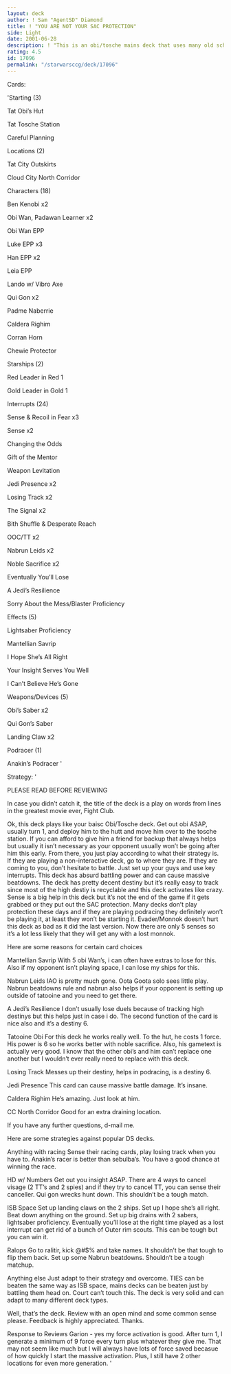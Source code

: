 ```yaml
---
layout: deck
author: ! Sam "AgentSD" Diamond
title: ! "YOU ARE NOT YOUR SAC PROTECTION"
side: Light
date: 2001-06-28
description: ! "This is an obi/tosche mains deck that uses many old school interrupts combined with mains to overpower the opponent."
rating: 4.5
id: 17096
permalink: "/starwarsccg/deck/17096"
---
```

Cards: 

'Starting (3)

Tat Obi’s Hut

Tat Tosche Station

Careful Planning


Locations (2)

Tat City Outskirts

Cloud City North Corridor


Characters (18)

Ben Kenobi x2

Obi Wan, Padawan Learner x2

Obi Wan EPP

Luke EPP x3

Han EPP x2

Leia EPP

Lando w/ Vibro Axe

Qui Gon x2

Padme Naberrie

Caldera Righim

Corran Horn

Chewie Protector


Starships (2)

Red Leader in Red 1

Gold Leader in Gold 1


Interrupts (24)

Sense & Recoil in Fear x3

Sense x2

Changing the Odds

Gift of the Mentor

Weapon Levitation

Jedi Presence x2

Losing Track x2

The Signal x2

Bith Shuffle & Desperate Reach

OOC/TT x2

Nabrun Leids x2

Noble Sacrifice x2

Eventually You’ll Lose

A Jedi’s Resilience

Sorry About the Mess/Blaster Proficiency


Effects (5)

Lightsaber Proficiency

Mantellian Savrip

I Hope She’s All Right

Your Insight Serves You Well

I Can’t Believe He’s Gone


Weapons/Devices (5)

Obi’s Saber x2

Qui Gon’s Saber

Landing Claw x2


Podracer (1)

Anakin’s Podracer '

Strategy: '

PLEASE READ BEFORE REVIEWING


In case you didn’t catch it, the title of the deck is a play on words from lines in the greatest movie ever, Fight Club.  


Ok, this deck plays like your baisc Obi/Tosche deck.  Get out obi ASAP, usually turn 1, and deploy him to the hutt and move him over to the tosche station.  If you can afford to give him a friend for backup that always helps but usually it isn’t necessary as your opponent usually won’t be going after him this early.  From there, you just play according to what their strategy is.  If they are playing a non-interactive deck, go to where they are.  If they are coming to you, don’t hesitate to battle.  Just set up your guys and use key interrupts.  This deck has absurd battling power and can cause massive beatdowns.  The deck has pretty decent destiny but it’s really easy to track since most of the high destiy is recyclable and this deck activates like crazy.  Sense is a big help in this deck but it’s not the end of the game if it gets grabbed or they put out the SAC protection.  Many decks don’t play protection these days and if they are playing podracing they definitely won’t be playing it, at least they won’t be starting it.  Evader/Monnok doesn’t hurt this deck as bad as it did the last version.  Now there are only 5 senses so it’s a lot less likely that they will get any with a lost monnok.  


Here are some reasons for certain card choices


Mantellian Savrip With 5 obi Wan’s, i can often have extras to lose for this.  Also if my opponent isn’t playing space, I can lose my ships for this.


Nabrun Leids IAO is pretty much gone.  Oota Goota solo sees little play.  Nabrun beatdowns rule and nabrun also helps if your opponent is setting up outside of tatooine and you need to get there.  


A Jedi’s Resilience I don’t usually lose duels because of tracking high destinys but this helps just in case i do.  The second function of the card is nice also and it’s a destiny 6.


Tatooine Obi For this deck he works really well.  To the hut, he costs 1 force.  His power is 6 so he works better with noble sacrifice.  Also, his gametext is actually very good.  I know that the other obi’s and him can’t replace one another but I wouldn’t ever really need to replace with this deck.


Losing Track Messes up their destiny, helps in podracing, is a destiny 6.


Jedi Presence  This card can cause massive battle damage.  It’s insane.


Caldera Righim He’s amazing.  Just look at him.  


CC North Corridor Good for an extra draining location.


If you have any further questions, d-mail me.


Here are some strategies against popular DS decks.


Anything with racing Sense their racing cards, play losing track when you have to.  Anakin’s racer is better than sebulba’s.  You have a good chance at winning the race.


HD w/ Numbers Get out you insight ASAP.  There are 4 ways to cancel visage (2 TT’s and 2 spies) and if they try to cancel TT, you can sense their canceller.  Qui gon wrecks hunt down.  This shouldn’t be a tough match.


ISB Space  Set up landing claws on the 2 ships.  Set up I hope she’s all right.  Beat down anything on the ground.  Set up big drains with 2 sabers, lightsaber proficiency.  Eventually you’ll lose at the right time played as a lost interrupt can get rid of a bunch of Outer rim scouts.  This can be tough but you can win it.


Ralops Go to ralitir, kick @#$% and take names.  It shouldn’t be that tough to flip them back.  Set up some Nabrun beatdowns.  Shouldn’t be a tough matchup.


Anything else  Just adapt to their strategy and overcome.  TIES can be beaten the same way as ISB space, mains decks can be beaten just by battling them head on.  Court can’t touch this.  The deck is very solid and can adapt to many different deck types.


Well, that’s the deck.  Review with an open mind and some common sense please.  Feedback is highly appreciated.  Thanks. 


Response to Reviews  Garion - yes my force activation is good.  After turn 1, I generate a minimum of 9 force every turn plus whatever they give me.   That may not seem like much but I will always have lots of force saved becasue of how quickly I start the massive activation.  Plus, I still have 2 other locations for even more generation. '
